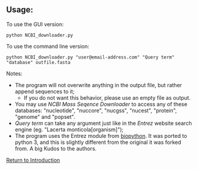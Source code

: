 ## Usage:
To use the GUI version:

    python NCBI_downloader.py

To use the command line version:

    python NCBI_downloader.py "user@email-address.com" "Query term" "database" outfile.fasta

Notes:
* The program will not overwrite anything in the output file, but rather append sequences to it;
    * If you do not want this behavior, please use an empty file as output.
* You may use *NCBI Mass Seqence Downloader* to access any of these databases: "nucleotide", "nuccore", "nucgss", "nucest", "protein", "genome" and "popset".
* *Query term* can take any argument just like in the *Entrez* website search engine (eg. "Lacerta monticola[organism]");
* The program uses the Entrez module from [biopython](https://github.com/biopython/biopython). It was ported to python 3, and this is slightly different from the original it was forked from. A big Kudos to the authors.

[Return to Introduction](index.md)
